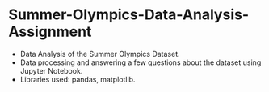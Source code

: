 # Summer-Olympics-Data-Analysis-Assignment

- Data Analysis of the Summer Olympics Dataset.
- Data processing and answering a few questions about the dataset using Jupyter Notebook.
- Libraries used: pandas, matplotlib.
